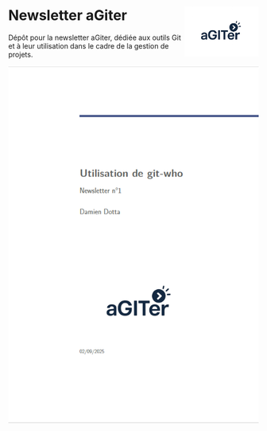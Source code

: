 # Newsletter aGiter <img src="assets/logo_agiter.png" width=150 align="right"/>

Dépôt pour la newsletter aGiter, dédiée aux outils Git et à leur utilisation dans le cadre de la gestion de projets.

![](assets/image_readme.png)
